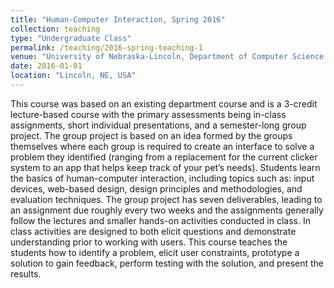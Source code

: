 ```yaml
---
title: "Human-Computer Interaction, Spring 2016"
collection: teaching
type: "Undergraduate Class"
permalink: /teaching/2016-spring-teaching-1
venue: "University of Nebraska-Lincoln, Department of Computer Science and Engineering"
date: 2016-01-01
location: "Lincoln, NE, USA"
---
```


This course was based on an existing department course and is a 3-credit lecture-based course with the primary assessments being in-class assignments, short individual presentations, and a semester-long group project. The group project is based on an idea formed by the groups themselves where each group is required to create an interface to solve a problem they identified (ranging from a replacement for the current clicker system to an app that helps keep track of your pet’s needs). Students learn the basics of human-computer interaction, including topics such as: input devices, web-based design, design principles and methodologies, and evaluation techniques. The group project has seven deliverables, leading to an assignment due roughly every two weeks and the assignments generally follow the lectures and smaller hands-on activities conducted in class. In class activities are designed to both elicit questions and demonstrate understanding prior to working with users. This course teaches the students how to identify a problem, elicit user constraints, prototype a solution to gain feedback, perform testing with the solution, and present the results.

